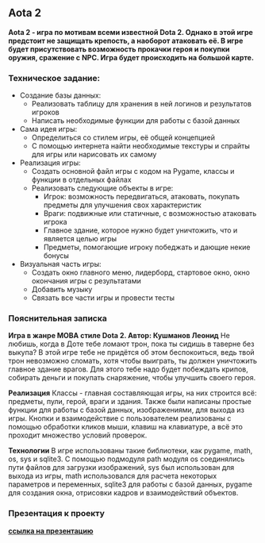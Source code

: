 ## Aota 2

**Aota 2 - игра по мотивам всеми известной Dota 2. Однако в этой игре предстоит не защищать крепость, а наоборот атаковать её.
В игре будет присутствовать возможность прокачки героя и покупки оружия, сражение с NPC. Игра будет происходить на большой карте.**

### Техническое задание:

- Создание базы данных:
  - Реализовать таблицу для хранения в ней логинов и результатов игроков
  - Написать необходимые функции для работы с базой данных
- Сама идея игры:
  - Определиться со стилем игры, её общей концепцией
  - С помощью интернета найти необходимые текстуры и спрайты для игры или нарисовать их самому
- Реализация игры:
  - Создать основной файл игры с кодом на Pygame, классы и функции в отдельных файлах
  - Реализовать следующие объекты в игре:
    - Игрок: возможность передвигаться, атаковать, покупать предметы для улучшения свох характеристик
    - Враги: подвижные или статичные, с возможностью атаковать игрока
    - Главное здание, которое нужно будет уничтожить, что и является целью игры
    - Предметы, помогающие игроку победжать и дающие некие бонусы
- Визуальная часть игры:
  - Создать окно главного меню, лидерборд, стартовое окно, окно окончания игры с результатами
  - Добавить музыку
  - Связать все части игры и провести тесты

### Пояснительная записка

**Игра в жанре MOBA стиле Dota 2. Автор: Кушманов Леонид**
Не любишь, когда в Доте тебе ломают трон, пока ты сидишь в таверне без выкупа? В этой игре тебе не придётся об этом беспокоиться, ведь твой трон невозможно сломать, хотя чтобы выиграть, ты должен уничтожить главное здание врагов. Для этого тебе надо будет побеждать крипов, собирать деньги и покупать снаряжение, чтобы улучшить своего героя.

**Реализация**
Классы - главная составляющая игры, на них строится всё: предметы, пули, герой, враги и здания. Также были написаны простые функции для работы с базой данных, изображениями, для выхода из игры. Кнопки и взаимодействие с пользователем реализованы с помощью обработки кликов мыши, клавиш на клавиатуре, а всё это проходит множество условий проверок.

**Технологии**
В игре использованы такие библиотеки, как pygame, math, os, sys и sqlite3. С помощью подмодуля path модуля os соединялись пути файлов для загрузки изображений, sys был использован для выхода из игры, math использовался для расчета некоторых параметров и переменных, sqlite3 для работы с базой данных, pygame для создания окна, отрисовки кадров и взаимодействий объектов.

### Презентация к проекту

**[ссылка на презентацию](https://disk.yandex.ru/d/WAivSiSihVcseA)**
